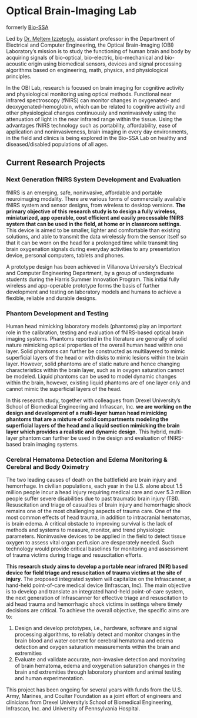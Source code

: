 # Optical Brain-Imaging Lab

formerly [Bio-SSA](https://www1.villanova.edu/villanova/engineering/research/Faculty/biomedical-signals-systems-analysis.html)

Led by [Dr. Meltem Izzetoglu](https://www1.villanova.edu/university/engineering/academic-programs/departments/electrical-computer/directory/biodetail.html?mail=meltem.izzetoglu@villanova.edu), assistant professor in the Department of Electrical and Computer Engineering, the Optical Brain-Imaging (OBI) Laboratory’s mission is to study the functioning of human brain and body by acquiring signals of bio-optical, bio-electric, bio-mechanical and bio-acoustic origin using biomedical sensors, devices and signal processing algorithms based on engineering, math, physics, and physiological principles.

In the OBI Lab, research is focused on brain imaging for cognitive activity and physiological monitoring using optical methods. Functional near infrared spectroscopy (fNIRS) can monitor changes in oxygenated- and deoxygenated-hemoglobin, which can be related to cognitive activity and other physiological changes continuously and noninvasively using the attenuation of light in the near infrared range within the tissue. Using the advantages fNIRS technology such as portability, affordability, ease of application and noninvasiveness, brain imaging in every day environments, in the field and clinics is being explored in the Bio-SSA Lab on healthy and diseased/disabled populations of all ages.


## Current Research Projects

### Next Generation fNIRS System Development and Evaluation
fNIRS is an emerging, safe, noninvasive, affordable and portable neuroimaging modality. There are various forms of commercially available fNIRS system and sensor designs, from wireless to desktop versions. **The primary objective of this research study is to design a fully wireless, miniaturized, app operable, cost efficient and easily processable fNIRS system that can be used in the field, at home or in classroom settings.** This device is aimed to be smaller, lighter and comfortable than existing solutions, and able to transmit the data wirelessly from the sensor itself so that it can be worn on the head for a prolonged time while transmit ting brain oxygenation signals during everyday activities to any presentation device, personal computers, tablets and phones.

A prototype design has been achieved in Villanova University’s Electrical and Computer Engineering Department, by a group of undergraduate students during the Harris Summer Innovation Program. This initial fully wireless and app-operable prototype forms the basis of further development and testing on laboratory models and humans to achieve a flexible, reliable and durable designs.


### Phantom Development and Testing
Human head mimicking laboratory models (phantoms) play an important role in the calibration, testing and evaluation of fNIRS-based optical brain imaging systems. Phantoms reported in the literature are generally of solid nature mimicking optical properties of the overall human head within one layer. Solid phantoms can further be constructed as multilayered to mimic superficial layers of the head or with disks to mimic lesions within the brain layer. However, solid phantoms are of static nature and hence changing characteristics within the brain layer, such as in oxygen saturation cannot be modeled. Liquid phantoms can be used to model dynamic changes within the brain, however, existing liquid phantoms are of one layer only and cannot mimic the superficial layers of the head.

In this research study, together with colleagues from Drexel University’s School of Biomedical Engineering and Infrascan, Inc. **we are working on the design and development of a multi-layer human head mimicking phantoms that are a mixture of solid compartments modeling the superficial layers of the head and a liquid section mimicking the brain layer which provides a realistic and dynamic design.** This hybrid, multi-layer phantom can further be used in the design and evaluation of fNIRS-based brain imaging systems.


### Cerebral Hematoma Detection and Edema Monitoring & Cerebral and Body Oximetry
The two leading causes of death on the battlefield are brain injury and hemorrhage. In civilian populations, each year in the U.S. alone about 1.5 million people incur a head injury requiring medical care and over 5.3 million people suffer severe disabilities due to past traumatic brain injury (TBI). Resuscitation and triage of casualties of brain injury and hemorrhagic shock remains one of the most challenging aspects of trauma care. One of the most common effects of head trauma, in addition to intracranial hematomas, is brain edema. A critical obstacle to improving survival is the lack of methods and systems to measure, monitor, and trend physiologic parameters.  Noninvasive devices to be applied in the field to detect tissue oxygen to assess vital organ perfusion are desperately needed. Such technology would provide critical baselines for monitoring and assessment of trauma victims during triage and resuscitation efforts.

**This research study aims to develop a portable near infrared (NIR) based device for field triage and resuscitation of trauma victims at the site of injury**. The proposed integrated system will capitalize on the Infrascanner, a hand-held point-of-care medical device (Infrascan, Inc). The main objective is to develop and translate an integrated hand-held point-of-care system, the next generation of Infrascanner for effective triage and resuscitation to aid head trauma and hemorrhagic shock victims in settings where timely decisions are critical. To achieve the overall objective, the specific aims are to:

1. Design and develop prototypes, i.e., hardware, software and signal processing algorithms, to reliably detect and monitor changes in the brain blood and water content for cerebral hematoma and edema detection and oxygen saturation measurements within the brain and extremities
2. Evaluate and validate accurate, non-invasive detection and monitoring of brain hematoma, edema and oxygenation saturation changes in the brain and extremities through laboratory phantom and animal testing and human experimentation.

This project has been ongoing for several years with funds from the U.S. Army, Marines, and Coulter Foundation as a joint effort of engineers and clinicians from Drexel University’s School of Biomedical Engineering, Infrascan, Inc. and University of Pennsylvania Hospital.

<!--

**Here are some ideas to get you started:**

🙋‍♀️ A short introduction - what is your organization all about?
🌈 Contribution guidelines - how can the community get involved?
👩‍💻 Useful resources - where can the community find your docs? Is there anything else the community should know?
🍿 Fun facts - what does your team eat for breakfast?
🧙 Remember, you can do mighty things with the power of [Markdown](https://docs.github.com/github/writing-on-github/getting-started-with-writing-and-formatting-on-github/basic-writing-and-formatting-syntax)
-->
